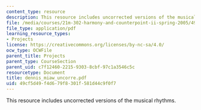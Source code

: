 ```yaml
---
content_type: resource
description: This resource includes uncorrected versions of the musical rhythms.
file: /media/courses/21m-302-harmony-and-counterpoint-ii-spring-2005/49cf5d49f4d679f8301f581d44c9f0f7_dennis_miaw_uncorre.pdf
file_type: application/pdf
learning_resource_types:
- Projects
license: https://creativecommons.org/licenses/by-nc-sa/4.0/
ocw_type: OCWFile
parent_title: Projects
parent_type: CourseSection
parent_uid: c7f12460-2215-9303-8cbf-97c1a3546c5c
resourcetype: Document
title: dennis_miaw_uncorre.pdf
uid: 49cf5d49-f4d6-79f8-301f-581d44c9f0f7
---
```

This resource includes uncorrected versions of the musical rhythms.